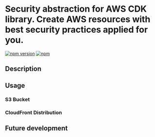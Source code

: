 # Security abstraction for AWS CDK library. Create AWS resources with best security practices applied for you.

[![npm version](https://img.shields.io/npm/v/secure-cdk.svg)](https://www.npmjs.com/package/secure-cdk)
[![npm](https://img.shields.io/npm/dm/secure-cdk.svg)](https://www.npmjs.com/package/secure-cdk)

## Description

## Usage

### S3 Bucket

### CloudFront Distribution

## Future development


